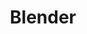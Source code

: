 ---
# 1 'title': Title of the software. It is mandatory, as it is vital.
title: "Blender"

# 2 'info': Information about software, in short. It forms part of the table on Search page.
info: "3D modeling software written in C, C++, and Python containing cloth, hair, fluid, particle, and rigid body simulation techniques."

# 3 'image':
image: "https://upload.wikimedia.org/wikipedia/commons/0/0c/Blender_logo_no_text.svg"

# 4 'status': Active, Discontinued, Unknown ; If none is written, that is page.status is false, page will show status 'Unknown'.
status: "Active"

# 5 'website':
website: "https://www.blender.org/"

# 6 'get_it': Link to official Download page, or page from where software can be obtained
get_it:
  - ["Authentic", "https://www.blender.org/download/"]

# 7 'description': Description of software, in brief but not in short. It's mandatory.
description: |
  Blender is a professional, free and open-source [3D computer graphics](/search#3d_computing_graphics) software toolset used for creating animated films, visual effects, art, 3D printed models, interactive 3D applications and video games. Blender's features include 3D modeling, UV unwrapping, texturing, raster graphics editing, rigging and skinning, fluid and smoke simulation, particle simulation, soft body simulation, sculpting, animating, match moving, camera tracking, rendering, motion graphics, video editing and compositing. It also features an integrated game engine.
  
  [Reference Manual](https://docs.blender.org/manual/en/latest/index.html) I [News](https://www.blender.org/news/) I [Community](https://www.blender.org/community/) I [Stack Exchange(QA)](https://blender.stackexchange.com/) I [Wiki](https://wiki.blender.org/wiki/Main_Page) I [Discord(community-managed)](https://discordapp.com/invite/blender) I [Developers Blog](https://code.blender.org/) I [Developers Forum](https://devtalk.blender.org/) I [IRC](https://wiki.blender.org/wiki/Communication/Contact/IRC)

# 8 'sysreq':
sysreq:
  - min: "32-bit dual core 2Ghz CPU with SSE2 support"
    recm: "64-bit quad core CPU"
    optm: "64-bit eight core CPU"
  - min: "2 GB RAM"
    recm: "8 GB RAM"
    optm: "16 GB RAM"
  - min: "1280×768 Display"
    recm: "Full HD Display"
    optm: "Full HD display"
  - min: "OpenGL 2.1 compatible graphics with 512 MB RAM"
    recm: "OpenGL 3.2 compatible graphics with 2 GB RAM"
    optm: "Dual OpenGL 3.2 compatible graphics cards with 4 GB RAM"
  - min: "Mouse or trackpad"
    recm: "Three button mouse"
    optm: "Three button mouse and graphics tablet"

# 9 'developer': Developer(s) of software. Mandatory.
developer: "Blender Foundation"

# 10 'initial_release': When was the software initially released
initial_release: "January 1998"

# 11 'repository': 
repository: "https://git.blender.org/blender.git"

# 12 'written_in':
written_in: ["C", "C++", "Python"]

# 13 'platform': Platform(Operating System) on which the software runs. It forms part of the table. dskp=desktop,smp=smartphone,tab=tablet. "n" is added as second element by creating array when that platform is supported by unofficial release, external efforts or was priorly supported but is now dicontinued.

# for an application softwrae choose between desktop,smartphone or tablet on which it is available. in case the software isnt an appplication sofwrae and ther is a need to indicate that software requires a language,framework or certain environment for the software to be properly used, `else` shall be chosen. eg, jquery is basically a javascript library. so for jquery to be used a program must be available which can run javascript code. hence in this case javascript might be included under `else` for jquery.
platform: 
  - dskp:
      - ["Windows","o"]
      - ["Linux","o"]
      - ["macOS","o"]
      - ["Unix(like)","o"]
  - smp:
      - ["Android","n"]
#  dskp:
#    windows
#    linux
#    macos
#    Unix(like)
#  smp:
#    android
#    ios
#  tab:
#    android
#    ios
#  else:
#    languages, frameworks, builders, environments, etc especially for libraries etc

# 14 'categories':
categories: ["3D Computing Graphics", "Computer Simulation"]

# 15 'license':
license: "GPL v2 or later"

# 16 'social': Social presence of software or community behind it. Supported parameters are(case-sensetive, watch for typos): wikipedia, youtube, facebook, twitter, pinterest. In case a non-supported parameter is used, it will shown as formatted text on website.
social:
  - name: "Wikipedia"
    url: "https://en.wikipedia.org/wiki/Blender_(software)"
  - name: "Youtube"
    url: "https://youtube.com/BlenderFoundation"
  - name: "Twitter"
    url: "https://twitter.com/blender_org"
  - name: "Facebook"
    url: "https://www.facebook.com/YourOwn3DSoftware/"
  - name: "reddit"
    url: "https://www.reddit.com/r/blender/"

# 17 'source': 
# {10 Initial Release} Sources for information shall be included wherever relevant. In case some information has been used from a source such as a website or a book, website address or its URL in case of website and book name in case of book (and page number from such book, if feasible, on which information may be found) may be treated as source.
# {9 Developer, 11 Repository} If information is existent truth, such as name of developer for which a source may not be found, in such case, website address of the developer and social presence such as Wikipedia page if any may be treated as source. In case website of such developer mentions the software, then URL of such website page would be preffered over simple website address of developer.
# {7 Description} In case information has been gathered from multiple sources, such multiple sources shall be mentioned. In case of Description taken from a collaborative work such as Wikipedia, URL of such (Wikipedia) page from which such information is taken and any sources mentioned on such (Wikipedia) page with regard to information used therefrom, may be treated as source.
# {14 Categories} Currently softwares are categorised as they are on Wikipedia to make sense and ensure uniformity. Also as softwares may be categorised differently using a different logic, categories may not necessarily conform with those present on Wikipedia in near future. So, mentioning source for categories is optional.
# {18 Rating} URL of website where rating can be found or page number of book along with name of book if rating is taken from a book, shall be treated as source. Source shall be as much specific as feasible.
# Usually reviews are found to be of two types, viz, Professional's review (say Editor's review) and user's reviews. Assuming Professional's review and user's reviews can co-exist at one reviewing entity as well, seperate provision for such case has been made. It has been assumed that one rating can be obtained from one source only, hence there can only be one source attributable to one rating; that is, one based on Professional's and one based on user reviews. Source for rating is to be entered as an array.
# In case the rating is based on reviewing entity's Professional's review, format for source is ["name of reviewer","e","url of source"]. In case a rating doesn't have 'num' attribute, such rating is taken to be Professional's review.
# In case the rating is based on a number of user reviews, format for source is ["name of reviewer","u","url of source"]. In case a rating has 'num' attribute, such rating is taken to be based on a number of user's review.
# source for desktop platforms shall be under dskp, smartphone or tablet under smptb, and others under else. Array can contain multiple sources.
source:
  description: "https://en.wikipedia.org/wiki/Blender_(software)"
  developer: ["https://www.blender.org/foundation/", "https://en.wikipedia.org/wiki/Blender_Foundation"]
  initial_release: ["https://www.blendernation.com/2014/01/02/happy-birthday-blender/#comment-629004", "https://docs.blender.org/manual/en/latest/getting_started/about/history.html#version-revision-milestones"]
  written_in: "https://www.blender.org/get-involved/"
  platform:
    - dskp: ["https://www.blender.org/download/"]
    - smptb: ["https://download.blender.org/demo/android/"]
  sysreq: "https://www.blender.org/download/requirements/"
  license: "https://www.blender.org/about/license/"
  rating:
    - ["G2CROWD","u","https://www.g2crowd.com/products/blender/reviews"]
    - ["Capterra","u","https://www.capterra.com/p/167519/Blender"]
    - ["PCWorld","e","https://www.pcworld.com/article/244442/blender.html"]
    - ["CNET","e","https://download.cnet.com/Blender/3000-6677_4-10514553.html"]
    - ["CNET","u","https://download.cnet.com/Blender/3000-6677_4-10514553.html"]

# 18 'rating': Ratings and Reviews - See if any of the given sites has review for the current software.
# Currently a policy of showing reviews from trusted sites is followed. In case, you want to insert review from a site that is not listed, please open an issue for inclusion of the site in the list. In such case, it shall be ensured that reviewing site is trustable. Trustability of a reviewing site may be ensured by study of policies of such site, its reviewing mechanism, its age, whether it is well established, or such other matters.
# 'name' is where you specify the name of the reviewing entity.
# 'rate' is an array with format as [rating, out of].
# Sometimes some entities ask users for reviews and average them to arrive at one rating. 'num' is the number of reviews upon which the rating by the entity is based. Some entities review softwares by asking professional reviewers (say Editor's review), in which case 'num' may not hold relevance. In such case 'num' shall be omitted.
rating:
  - name: "G2CROWD"
    rate: [4.5,5]
    num: 101
  - name: "Capterra"
    rate: [4.5,5]
    num: 162
  - name: "PCWorld"
    rate: [3.5,5]
  - name: "CNET"
    rate: [4,5]
    num: 147
  - name: "CNET"
    rate: [4.5,5]
---